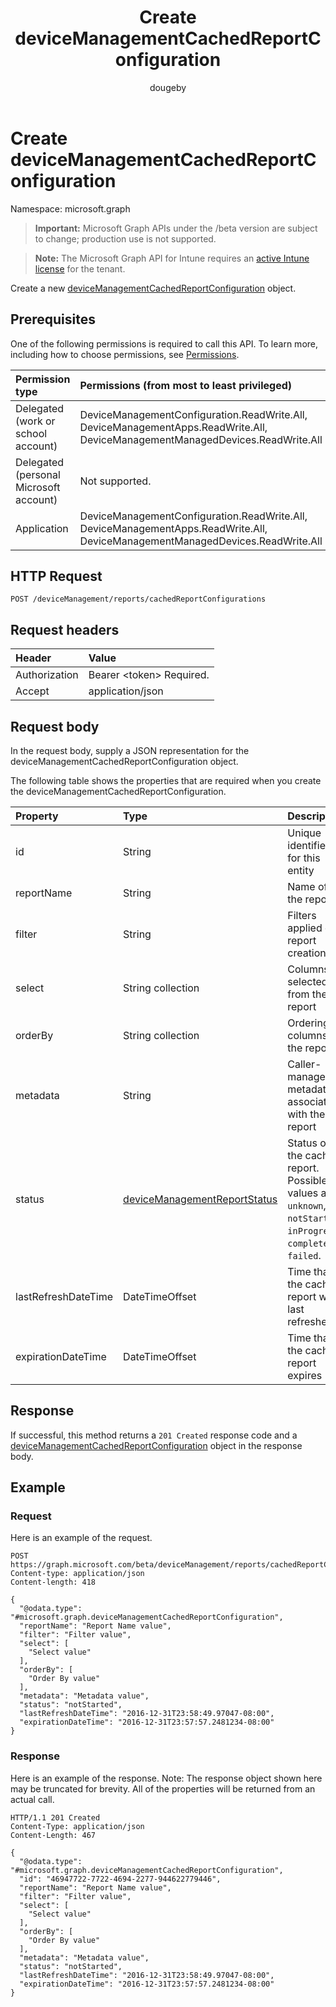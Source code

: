 ﻿---
title: "Create deviceManagementCachedReportConfiguration"
description: "Create a new deviceManagementCachedReportConfiguration object."
author: "dougeby"
localization_priority: Normal
ms.prod: "intune"
doc_type: apiPageType
---

# Create deviceManagementCachedReportConfiguration

Namespace: microsoft.graph

> **Important:** Microsoft Graph APIs under the /beta version are subject to change; production use is not supported.

> **Note:** The Microsoft Graph API for Intune requires an [active Intune license](https://go.microsoft.com/fwlink/?linkid=839381) for the tenant.

Create a new [deviceManagementCachedReportConfiguration](../resources/intune-reporting-devicemanagementcachedreportconfiguration.md) object.

## Prerequisites

One of the following permissions is required to call this API. To learn more, including how to choose permissions, see [Permissions](/graph/permissions-reference).

| Permission type                        | Permissions (from most to least privileged)                                                                                   |
| :------------------------------------- | :---------------------------------------------------------------------------------------------------------------------------- |
| Delegated (work or school account)     | DeviceManagementConfiguration.ReadWrite.All, DeviceManagementApps.ReadWrite.All, DeviceManagementManagedDevices.ReadWrite.All |
| Delegated (personal Microsoft account) | Not supported.                                                                                                                |
| Application                            | DeviceManagementConfiguration.ReadWrite.All, DeviceManagementApps.ReadWrite.All, DeviceManagementManagedDevices.ReadWrite.All |

## HTTP Request

<!-- {
  "blockType": "ignored"
}
-->

```http
POST /deviceManagement/reports/cachedReportConfigurations
```

## Request headers

| Header        | Value                          |
| :------------ | :----------------------------- |
| Authorization | Bearer &lt;token&gt; Required. |
| Accept        | application/json               |

## Request body

In the request body, supply a JSON representation for the deviceManagementCachedReportConfiguration object.

The following table shows the properties that are required when you create the deviceManagementCachedReportConfiguration.

| Property            | Type                                                                                          | Description                                                                                                     |
| :------------------ | :-------------------------------------------------------------------------------------------- | :-------------------------------------------------------------------------------------------------------------- |
| id                  | String                                                                                        | Unique identifier for this entity                                                                               |
| reportName          | String                                                                                        | Name of the report                                                                                              |
| filter              | String                                                                                        | Filters applied on report creation.                                                                             |
| select              | String collection                                                                             | Columns selected from the report                                                                                |
| orderBy             | String collection                                                                             | Ordering of columns in the report                                                                               |
| metadata            | String                                                                                        | Caller-managed metadata associated with the report                                                              |
| status              | [deviceManagementReportStatus](../resources/intune-reporting-devicemanagementreportstatus.md) | Status of the cached report. Possible values are: `unknown`, `notStarted`, `inProgress`, `completed`, `failed`. |
| lastRefreshDateTime | DateTimeOffset                                                                                | Time that the cached report was last refreshed                                                                  |
| expirationDateTime  | DateTimeOffset                                                                                | Time that the cached report expires                                                                             |

## Response

If successful, this method returns a `201 Created` response code and a [deviceManagementCachedReportConfiguration](../resources/intune-reporting-devicemanagementcachedreportconfiguration.md) object in the response body.

## Example

### Request

Here is an example of the request.

```http
POST https://graph.microsoft.com/beta/deviceManagement/reports/cachedReportConfigurations
Content-type: application/json
Content-length: 418

{
  "@odata.type": "#microsoft.graph.deviceManagementCachedReportConfiguration",
  "reportName": "Report Name value",
  "filter": "Filter value",
  "select": [
    "Select value"
  ],
  "orderBy": [
    "Order By value"
  ],
  "metadata": "Metadata value",
  "status": "notStarted",
  "lastRefreshDateTime": "2016-12-31T23:58:49.97047-08:00",
  "expirationDateTime": "2016-12-31T23:57:57.2481234-08:00"
}
```

### Response

Here is an example of the response. Note: The response object shown here may be truncated for brevity. All of the properties will be returned from an actual call.

```http
HTTP/1.1 201 Created
Content-Type: application/json
Content-Length: 467

{
  "@odata.type": "#microsoft.graph.deviceManagementCachedReportConfiguration",
  "id": "46947722-7722-4694-2277-944622779446",
  "reportName": "Report Name value",
  "filter": "Filter value",
  "select": [
    "Select value"
  ],
  "orderBy": [
    "Order By value"
  ],
  "metadata": "Metadata value",
  "status": "notStarted",
  "lastRefreshDateTime": "2016-12-31T23:58:49.97047-08:00",
  "expirationDateTime": "2016-12-31T23:57:57.2481234-08:00"
}
```
